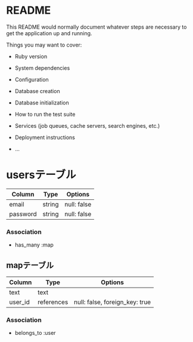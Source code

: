 # README

This README would normally document whatever steps are necessary to get the
application up and running.

Things you may want to cover:

* Ruby version

* System dependencies

* Configuration

* Database creation

* Database initialization

* How to run the test suite

* Services (job queues, cache servers, search engines, etc.)

* Deployment instructions

* ...
# usersテーブル
|Column|Type|Options|
|------|----|-------|
|email|string|null: false|
|password|string|null: false|

### Association
- has_many :map


## mapテーブル
|Column|Type|Options|
|------|----|-------|
|text|text||
|user_id|references|null: false, foreign_key: true|
### Association
- belongs_to :user
